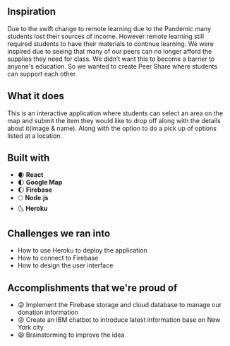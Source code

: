 ## Inspiration

Due to the swift change to remote learning due to the Pandemic many students lost their sources of income. However remote learning still required students to have their materials to continue learning. We were inspired due to seeing that many of our peers can no longer afford the supplies they need for class. We didn’t want this to become a barrier to anyone's education. So we wanted to create Peer Share where students can support each other.

## What it does

This is an interactive application where students can select an area on the map and submit the item they would like to drop off along with the details about it(image & name). Along with the option to do a pick up of options listed at a location.

## Built with

- 🌒 **React**
- 🌓 **Google Map**
- 🌔 **Firebase**
- 🌕 **Node.js**
- 🌜 **Heroku**

## Challenges we ran into

- How to use Heroku to deploy the application
- How to connect to Firebase
- How to design the user interface

## Accomplishments that we're proud of

- 😜 Implement the Firebase storage and cloud database to manage our donation information
- 😝 Create an IBM chatbot to introduce latest information base on New York city
- 😆 Brainstorming to improve the idea
